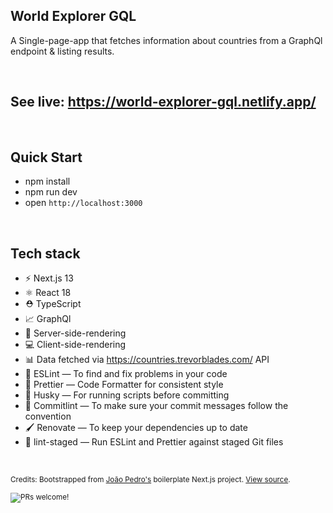 ## World Explorer GQL
A Single-page-app that fetches information about countries from a GraphQl endpoint & listing results.

<br />

## See live: https://world-explorer-gql.netlify.app/

<br />

## Quick Start

- npm install
- npm run dev
- open `http://localhost:3000`

<br />

## Tech stack

- ⚡️ Next.js 13
- ⚛️ React 18
- ⛑ TypeScript
- 📈 GraphQl
- 💁 Server-side-rendering
- 💻 Client-side-rendering
- 📊 Data fetched via https://countries.trevorblades.com/ API
- 📏 ESLint — To find and fix problems in your code
- 💖 Prettier — Code Formatter for consistent style
- 🐶 Husky — For running scripts before committing
- 🚓 Commitlint — To make sure your commit messages follow the convention
- 🖌 Renovate — To keep your dependencies up to date
- 🚫 lint-staged — Run ESLint and Prettier against staged Git files

<br />
  
<sub>Credits: Bootstrapped from <a href="https://twitter.com/jpedroschmitz">João Pedro's</a> boilerplate Next.js project.
  <a href="https://github.com/jpedroschmitz/typescript-nextjs-starter/graphs/contributors">View source</a>.
</div><sub>

<div align="left">
  <img src="https://img.shields.io/static/v1?label=PRs&message=welcome&style=flat-square&color=5e17eb&labelColor=000000" alt="PRs welcome!" />
  
